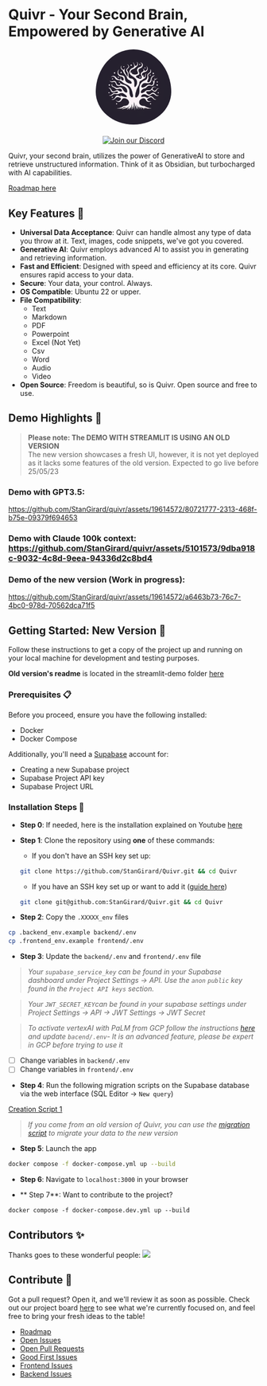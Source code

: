 # Quivr - Your Second Brain, Empowered by Generative AI

<div align="center">
    <img src="./logo.png" alt="Quivr-logo" width="30%"  style="border-radius: 50%; padding-bottom: 20px"/>
</div>

<div align="center">
<a href="https://discord.gg/HUpRgp2HG8">
  <img src="https://img.shields.io/badge/discord-join%20chat-blue.svg" alt="Join our Discord" height="40">
</a>
</div>

Quivr, your second brain, utilizes the power of GenerativeAI to store and retrieve unstructured information. Think of it as Obsidian, but turbocharged with AI capabilities.

[Roadmap here](https://getquivr.notion.site/Quivr-GenerativeAI-Second-Brain-3b22a6f50ffe4d259a6f120a17bc0543) 

## Key Features 🎯

- **Universal Data Acceptance**: Quivr can handle almost any type of data you throw at it. Text, images, code snippets, we've got you covered.
- **Generative AI**: Quivr employs advanced AI to assist you in generating and retrieving information.
- **Fast and Efficient**: Designed with speed and efficiency at its core. Quivr ensures rapid access to your data.
- **Secure**: Your data, your control. Always.
- **OS Compatible**: Ubuntu 22 or upper.
- **File Compatibility**: 
  - Text
  - Markdown
  - PDF
  - Powerpoint
  - Excel (Not Yet)
  - Csv
  - Word
  - Audio
  - Video
- **Open Source**: Freedom is beautiful, so is Quivr. Open source and free to use.

## Demo Highlights 🎥

> **Please note: The DEMO WITH STREAMLIT IS USING AN OLD VERSION**  
> The new version showcases a fresh UI, however, it is not yet deployed as it lacks some features of the old version. Expected to go live before 25/05/23

### **Demo with GPT3.5**:
https://github.com/StanGirard/quivr/assets/19614572/80721777-2313-468f-b75e-09379f694653

### **Demo with Claude 100k context**: https://github.com/StanGirard/quivr/assets/5101573/9dba918c-9032-4c8d-9eea-94336d2c8bd4

### **Demo of the new version (Work in progress)**: 
https://github.com/StanGirard/quivr/assets/19614572/a6463b73-76c7-4bc0-978d-70562dca71f5

## Getting Started: New Version 🚀

Follow these instructions to get a copy of the project up and running on your local machine for development and testing purposes.

**Old version's readme** is located in the streamlit-demo folder [here](streamlit-demo/README.md)

### Prerequisites 📋

Before you proceed, ensure you have the following installed:

- Docker
- Docker Compose

Additionally, you'll need a [Supabase](https://supabase.com/) account for:

- Creating a new Supabase project
- Supabase Project API key
- Supabase Project URL

### Installation Steps 💽

- **Step 0**: If needed, here is the installation explained on Youtube [here](https://youtu.be/rC-s4QdfY80)

- **Step 1**: Clone the repository using **one** of these commands:

  - If you don't have an SSH key set up:
  
  ```bash
  git clone https://github.com/StanGirard/Quivr.git && cd Quivr
  ```
  - If you have an SSH key set up or want to add it ([guide here](https://docs.github.com/en/authentication/connecting-to-github-with-ssh/adding-a-new-ssh-key-to-your-github-account))
  
  ```bash
  git clone git@github.com:StanGirard/Quivr.git && cd Quivr
  ```

- **Step 2**: Copy the `.XXXXX_env` files

```bash
cp .backend_env.example backend/.env
cp .frontend_env.example frontend/.env
```

- **Step 3**: Update the `backend/.env` and `frontend/.env` file 

> _Your `supabase_service_key` can be found in your Supabase dashboard under Project Settings -> API. Use the `anon` `public` key found in the `Project API keys` section._


> _Your  `JWT_SECRET_KEY`can be found in your supabase settings under Project Settings -> API -> JWT Settings -> JWT Secret_

> _To activate vertexAI with PaLM from GCP follow the instructions [here](https://python.langchain.com/en/latest/modules/models/llms/integrations/google_vertex_ai_palm.html) and update `bacend/.env`- It is an advanced feature, please be expert in GCP before trying to use it_

- [ ] Change variables in `backend/.env`
- [ ] Change variables in `frontend/.env`

- **Step 4**: Run the following migration scripts on the Supabase database via the web interface (SQL Editor -> `New query`)

[Creation Script 1](scripts/tables.sql)

> _If you come from an old version of Quivr, you can use the [migration script](scripts/20230606131110_add_uuid_user_id.sql) to migrate your data to the new version_

- **Step 5**: Launch the app

```bash
docker compose -f docker-compose.yml up --build
```

- **Step 6**: Navigate to `localhost:3000` in your browser

- ** Step 7**: Want to contribute to the project? 

```
docker compose -f docker-compose.dev.yml up --build
```



## Contributors ✨

Thanks goes to these wonderful people:
<a href="https://github.com/stangirard/quivr/graphs/contributors">
  <img src="https://contrib.rocks/image?repo=stangirard/quivr" />
</a>

## Contribute 🤝

Got a pull request? Open it, and we'll review it as soon as possible. Check out our project board [here](https://github.com/users/StanGirard/projects/5) to see what we're currently focused on, and feel free to bring your fresh ideas to the table!


- [Roadmap](https://github.com/users/StanGirard/projects/5)
- [Open Issues](https://github.com/StanGirard/quivr/issues)
- [Open Pull Requests](https://github.com/StanGirard/quivr/pulls)
- [Good First Issues](https://github.com/StanGirard/quivr/issues?q=is%3Aopen+is%3Aissue+label%3A%22good+first+issue%22)
- [Frontend Issues](https://github.com/StanGirard/quivr/issues?q=is%3Aopen+is%3Aissue+label%3Afrontend)
- [Backend Issues](https://github.com/StanGirard/quivr/issues?q=is%3Aopen+is%3Aissue+label%3Abackend)
